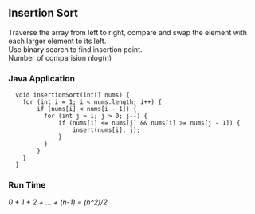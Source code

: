 ## Insertion Sort ##

Traverse the array from left to right, compare and swap the element with each larger element to its left.    
Use binary search to find insertion point.    
Number of comparision nlog(n)

### Java Application ###
```
  void insertionSort(int[] nums) {
    for (int i = 1; i < nums.length; i++) {
        if (nums[i] < nums[i - 1]) {
          for (int j = i; j > 0; j--) {
              if (nums[i] <= nums[j] && nums[i] >= nums[j - 1]) {
                  insert(nums[i], j);
              }
          }
        }
    }
  }
```

### Run Time ##
*0 + 1 + 2 + ... + (n-1) = (n^2)/2*
